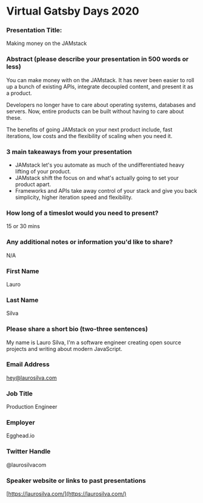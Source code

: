 
# Virtual Gatsby Days 2020

### Presentation Title:

Making money on the JAMstack

### Abstract (please describe your presentation in 500 words or less) 

You can make money with on the JAMstack. It has never been easier to roll up a bunch of existing APIs, integrate decoupled content, and present it as a product. 

Developers no longer have to care about operating systems, databases and servers. Now, entire products can be built without having to care about these. 

The benefits of going JAMstack on your next product include, fast iterations, low costs and the flexibility of scaling when you need it. 


### 3 main takeaways from your presentation 

- JAMstack let's you automate as much of the undifferentiated heavy lifting of your product. 
- JAMstack shift the focus on and what's actually going to set your product apart.
- Frameworks and APIs take away control of your stack and give you back simplicity, higher iteration speed and flexibility.

### How long of a timeslot would you need to present? 

15 or 30 mins

### Any additional notes or information you'd like to share? 

N/A

### First Name

Lauro

### Last Name

Silva

### Please share a short bio (two-three sentences)

My name is Lauro Silva, I'm a software engineer creating open source projects and writing about modern JavaScript.


### Email Address

hey@laurosilva.com

### Job Title

Production Engineer

### Employer 

Egghead.io

### Twitter Handle

@laurosilvacom

### Speaker website or links to past presentations

[https://laurosilva.com/](https://laurosilva.com/)